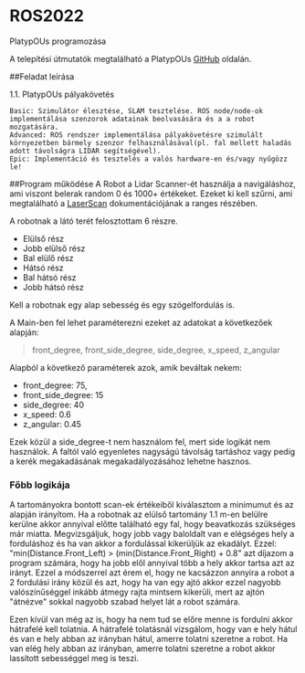 # ROS2022
PlatypOUs programozása

A telepítési útmutatók megtalálható a PlatypOUs [GitHub](https://github.com/ABC-iRobotics/PlatypOUs-Mobile-Robot-Platform) oldalán.

##Feladat leírása

1.1. PlatypOUs pályakövetés

    Basic: Szimulátor élesztése, SLAM tesztelése. ROS node/node-ok implementálása szenzorok adatainak beolvasására és a a robot mozgatására.
    Advanced: ROS rendszer implementálása pályakövetésre szimulált környezetben bármely szenzor felhasználásával(pl. fal mellett haladás adott távolságra LIDAR segítségével).
    Epic: Implementáció és tesztelés a valós hardware-en és/vagy nyűgözz le!

##Program működése
A Robot a Lidar Scanner-ét használja a navigáláshoz, ami viszont belerak random 0 és 1000+ értékeket.
Ezeket ki kell szűrni, ami megtalálható a [LaserScan](http://docs.ros.org/en/noetic/api/sensor_msgs/html/msg/LaserScan.html) dokumentációjának a ranges részében.

A robotnak a látó terét felosztottam 6 részre.
- Elülső rész
- Jobb elülső rész
- Bal elülő rész
- Hátsó rész
- Bal hátsó rész
- Jobb hátsó rész

Kell a robotnak egy alap sebesség és egy szögelfordulás is.

A Main-ben fel lehet paraméterezni ezeket az adatokat a következőek alapján:
> front_degree, front_side_degree, side_degree, x_speed, z_angular

Alapból a következő paraméterek azok, amik beváltak nekem: 
- front_degree: 75, 
- front_side_degree: 15
- side_degree: 40
- x_speed: 0.6
- z_angular: 0.45

Ezek közül a side_degree-t nem használom fel, mert side logikát nem használok.
A faltól való egyenletes nagyságú távolság tartáshoz vagy pedig a kerék megakadásának
megakadályozásához lehetne hasznos.

### Főbb logikája

A tartományokra bontott scan-ek értékeiből kiválasztom a minimumut és az alapján irányítom.
Ha a robotnak az elülső tartomány 1.1 m-en belülre kerülne akkor annyival előtte található egy fal, hogy beavatkozás szükséges már miatta.
Megvizsgáljuk, hogy jobb vagy baloldalt van e elégséges hely a forduláshoz és ha van akkor a fordulással kikerüljük az ekadályt.
Ezzel: "min(Distance.Front_Left) > (min(Distance.Front_Right) + 0.8" azt díjazom a program számára, hogy ha jobb elől annyival több a hely akkor tartsa azt az irányt.
Ezzel a módszerrel azt érem el, hogy ne kacsázzon annyira a robot a 2 fordulási irány közül és azt, hogy ha van egy ajtó akkor ezzel nagyobb valószínűséggel inkább átmegy rajta mintsem kikerüli, mert az ajtón "átnézve" sokkal nagyobb szabad helyet lát a robot számára.

Ezen kívül van még az is, hogy ha nem tud se előre menne is fordulni akkor hátrafelé kell tolatnia.
A hátrafelé tolatásnál vizsgálom, hogy van e hely hátul és van e hely abban az irányban hátul, amerre tolatni szeretne a robot.
Ha van elég hely abban az irányban, amerre tolatni szeretne a robot akkor lassított sebességgel meg is teszi.

